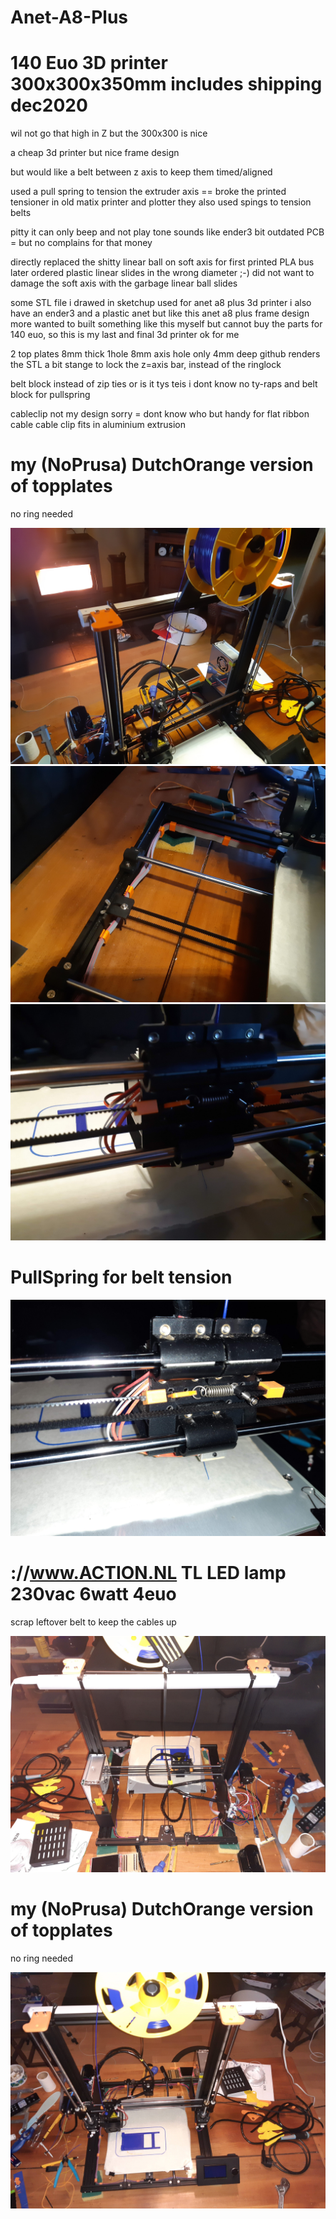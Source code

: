 # Anet-A8-Plus 
# 140 Euo 3D printer 300x300x350mm includes shipping dec2020

wil not go that high in Z but the 300x300 is nice

a cheap 3d printer but nice frame design

but would like a belt between z axis to keep them timed/aligned

used a pull spring to tension the extruder axis == broke the printed tensioner
in old matix printer and plotter they also used spings to tension belts

pitty it can only beep and not play tone sounds like ender3
bit outdated PCB = but no complains for that money

directly replaced the shitty linear ball on soft axis for 
first printed PLA bus later ordered plastic linear slides in the wrong diameter ;-)
did not want to damage the soft axis with the garbage linear ball slides


some STL file i drawed in sketchup used for anet a8 plus 3d printer 
i also have an ender3 and a plastic anet but like this anet a8 plus frame design more
wanted to built something like this myself
but cannot buy the parts for 140 euo, so this is my last and final 3d printer ok for me 

2 top plates 8mm thick 1hole 8mm axis hole only 4mm deep
github renders the STL a bit stange
to lock the z=axis bar, instead of the ringlock 

belt block instead of zip ties or is it tys teis i dont know no ty-raps
and belt block for pullspring

cableclip not my design sorry = dont know who
but handy for flat ribbon cable
cable clip fits in aluminium extrusion
###

# my (NoPrusa) DutchOrange version of topplates

no ring needed

<img src="20201231_084122.jpg">

<img src="20201231_084145.jpg">

<img src="20201231_084230.jpg">

# PullSpring for belt tension

<img src="20201231_084236.jpg">


# ://www.ACTION.NL TL LED lamp 230vac 6watt 4euo

scrap leftover belt to keep the cables up

<img src="20201231_084251.jpg">

# my (NoPrusa) DutchOrange version of topplates

no ring needed

<img src="20201231_084312.jpg">
